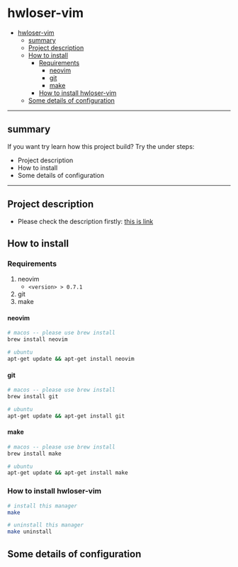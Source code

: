 # hwloser-vim

* [hwloser\-vim](#hwloser-vim)
  * [summary](#summary)
  * [Project description](#project-description)
  * [How to install](#how-to-install)
    * [Requirements](#requirements)
      * [neovim](#neovim)
      * [git](#git)
      * [make](#make)
    * [How to install hwloser\-vim](#how-to-install-hwloser-vim)
  * [Some details of configuration](#some-details-of-configuration)

---

## summary

If you want try learn how this project build? Try the under steps:

- Project description
- How to install
- Some details of configuration

---

## Project description

- Please check the description firstly: [this is link](./description.md)

## How to install

### Requirements

1. neovim
    - `<version> > 0.7.1`
2. git
3. make

#### neovim

```bash
# macos -- please use brew install
brew install neovim

# ubuntu
apt-get update && apt-get install neovim
```

#### git

```bash
# macos -- please use brew install
brew install git

# ubuntu
apt-get update && apt-get install git
```

#### make

```bash
# macos -- please use brew install
brew install make

# ubuntu
apt-get update && apt-get install make
```


### How to install hwloser-vim

```bash
# install this manager
make

# uninstall this manager
make uninstall
```

## Some details of configuration
